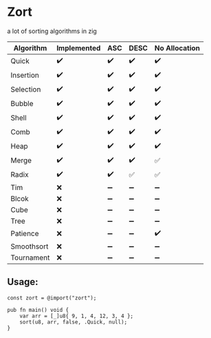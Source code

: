 # Zort

a lot of sorting algorithms in zig

| Algorithm | Implemented | ASC | DESC | No Allocation |
| ------------ | ------------- | ------------- | ------------- | ------------- |
| Quick | :heavy_check_mark: | :heavy_check_mark: | :heavy_check_mark: | :heavy_check_mark: |
| Insertion | :heavy_check_mark: | :heavy_check_mark: | :heavy_check_mark: | :heavy_check_mark: |
| Selection | :heavy_check_mark: | :heavy_check_mark: | :heavy_check_mark: | :heavy_check_mark: |
| Bubble | :heavy_check_mark: | :heavy_check_mark: | :heavy_check_mark: | :heavy_check_mark: |
| Shell | :heavy_check_mark: | :heavy_check_mark: | :heavy_check_mark: | :heavy_check_mark: |
| Comb | :heavy_check_mark: | :heavy_check_mark: | :heavy_check_mark: | :heavy_check_mark: |
| Heap | :heavy_check_mark: | :heavy_check_mark: | :heavy_check_mark: | :heavy_check_mark: |
| Merge | :heavy_check_mark: | :heavy_check_mark: | :heavy_check_mark: | :white_check_mark: |
| Radix | :heavy_check_mark: | :heavy_check_mark: | :white_check_mark: | :white_check_mark: |
| Tim | :x: | :heavy_minus_sign: | :heavy_minus_sign: | :heavy_minus_sign: |
| Blcok | :x: | :heavy_minus_sign: | :heavy_minus_sign: | :heavy_minus_sign: |
| Cube | :x: | :heavy_minus_sign: | :heavy_minus_sign: | :heavy_minus_sign: |
| Tree | :x: | :heavy_minus_sign: | :heavy_minus_sign: | :heavy_minus_sign: |
| Patience | :x: | :heavy_minus_sign: | :heavy_minus_sign: | :heavy_check_mark: |
| Smoothsort | :x: | :heavy_minus_sign: | :heavy_minus_sign: | :heavy_minus_sign: |
| Tournament | :x: | :heavy_minus_sign: | :heavy_minus_sign: | :heavy_minus_sign: |

## Usage:
```zig
const zort = @import("zort");

pub fn main() void {
    var arr = [_]u8{ 9, 1, 4, 12, 3, 4 };
    sort(u8, arr, false, .Quick, null);
}
```